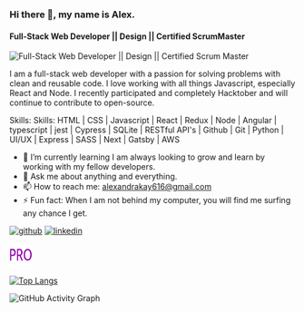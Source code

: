 ### Hi there 👋, my name is Alex. 
#### Full-Stack Web Developer || Design || Certified ScrumMaster
![Full-Stack Web Developer || Design || Certified Scrum Master](https://github.com/alexandrakay)

I am a full-stack web developer with a passion for solving problems with clean and reusable code. I love working with all things Javascript, especially React and Node. I recently participated and completely Hacktober and will continue to contribute to open-source. 

Skills: Skills: HTML | CSS | Javascript | React | Redux | Node | Angular | typescript | jest | Cypress | SQLite |  RESTful API's |  Github | Git | Python | UI/UX | Express | SASS | Next | Gatsby | AWS

- 🌱 I’m currently learning I am always looking to grow and learn by working with my fellow developers.  
- 💬 Ask me about anything and everything.  
- 📫 How to reach me: alexandrakay616@gmail.com 
- ⚡ Fun fact: When I am not behind my computer, you will find me surfing any chance I get.  


[<img src='https://cdn.jsdelivr.net/npm/simple-icons@3.0.1/icons/github.svg' alt='github' height='40'>](https://github.com/alexandrakay)  [<img src='https://cdn.jsdelivr.net/npm/simple-icons@3.0.1/icons/linkedin.svg' alt='linkedin' height='40'>](https://www.linkedin.com/in/alex-andra-kay/)  

<a href='https://github.com/pricing'><img src='https://raw.githubusercontent.com/acervenky/animated-github-badges/master/assets/pro.gif' width='40' height='40'></a> 

[![Top Langs](https://github-readme-stats.vercel.app/api/top-langs/?username=alexandrakay)](https://github.com/anuraghazra/github-readme-stats)

![GitHub Activity Graph](https://activity-graph.herokuapp.com/graph?username=alexandrakay)  


